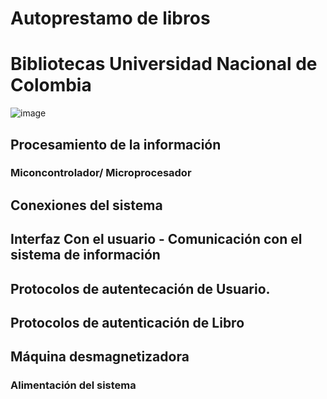 # Autoprestamo de libros
# Bibliotecas Universidad Nacional de Colombia
![image](https://user-images.githubusercontent.com/70990883/164366780-317ffe7e-db18-4e8a-b064-e36025364265.png)

## Procesamiento de la información
### Miconcontrolador/ Microprocesador

## Conexiones del sistema

## Interfaz Con el usuario - Comunicación con el sistema de información

## Protocolos de autentecación de Usuario.

## Protocolos de autenticación de Libro 

## Máquina desmagnetizadora

### Alimentación del sistema

